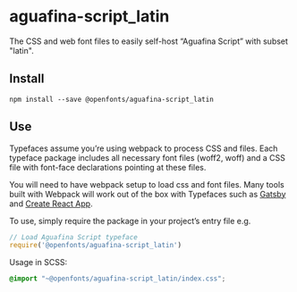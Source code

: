 
# aguafina-script_latin

The CSS and web font files to easily self-host “Aguafina Script” with subset "latin".

## Install

`npm install --save @openfonts/aguafina-script_latin`

## Use

Typefaces assume you’re using webpack to process CSS and files. Each typeface
package includes all necessary font files (woff2, woff) and a CSS file with
font-face declarations pointing at these files.

You will need to have webpack setup to load css and font files. Many tools built
with Webpack will work out of the box with Typefaces such as [Gatsby](https://github.com/gatsbyjs/gatsby)
and [Create React App](https://github.com/facebookincubator/create-react-app).

To use, simply require the package in your project’s entry file e.g.

```javascript
// Load Aguafina Script typeface
require('@openfonts/aguafina-script_latin')
```

Usage in SCSS:
```scss
@import "~@openfonts/aguafina-script_latin/index.css";
```
